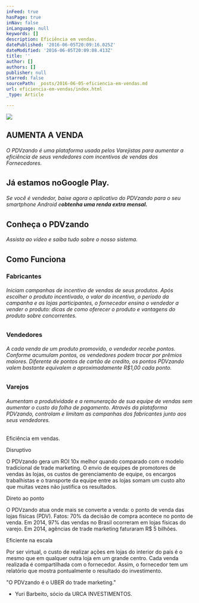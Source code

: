 ```yaml
---
inFeed: true
hasPage: true
inNav: false
inLanguage: null
keywords: []
description: Eficiência em vendas.
datePublished: '2016-06-05T20:09:16.025Z'
dateModified: '2016-06-05T20:09:08.413Z'
title: ''
author: []
authors: []
publisher: null
starred: false
sourcePath: _posts/2016-06-05-eficiencia-em-vendas.md
url: eficiencia-em-vendas/index.html
_type: Article

---
```

![](https://the-grid-user-content.s3-us-west-2.amazonaws.com/10caa773-44a3-40b0-9712-d236b8514ec9.png)

## AUMENTA A VENDA

###### O PDVzando é uma plataforma usada pelos Varejistas para aumentar a eficiência de seus vendedores com incentivos de vendas dos Fornecedores.

## Já estamos no**Google Play.**

###### Se você é vendedor, baixe agora o aplicativo do PDVzando para o seu smartphone Android e**obtenha uma renda extra mensal.**

## **Conheça o PDVzando**

###### Assista ao vídeo e saiba tudo sobre o nosso sistema.

## Como Funciona

### Fabricantes

###### Iniciam campanhas de incentivo de vendas de seus produtos. Após escolher o produto incentivado, o valor do incentivo, o período da campanha e as lojas participantes, o fornecedor ensina o vendedor a vender o produto: dicas de como oferecer o produto e vantagens do produto sobre concorrentes.

### Vendedores

###### A cada venda de um produto promovido, o vendedor recebe pontos. Conforme acumulam pontos, os vendedores podem trocar por prêmios maiores. Diferente de pontos de cartão de credito, os pontos PDVzando valem bastante equivalem a aproximadamente R$1,00 cada ponto.

### Varejos

###### Aumentam a produtividade e a remuneração de sua equipe de vendas sem aumentar o custo da folha de pagamento. Através da plataforma PDVzando, controlam e limitam as campanhas dos fabricantes junto aos seus vendedores.

Eficiência em vendas.

Disruptivo

O PDVzando gera um ROI 10x melhor quando comparado com o modelo tradicional de trade marketing. O envio de equipes de promotores de vendas às lojas, os custos de gerenciamento de equipe, os encargos trabalhistas e o transporte da equipe entre as lojas somam um custo alto que muitas vezes não justifica os resultados.

Direto ao ponto

O PDVzando atua onde mais se converte a venda: o ponto de venda das lojas físicas (PDV). Fatos: 70% da decisão de compra acontece no ponto de venda. Em 2014, 97% das vendas no Brasil ocorreram em lojas físicas do varejo. Em 2014, agências de trade marketing faturaram R$ 5 bilhões.

Eficiente na escala

Por ser virtual, o custo de realizar ações em lojas do interior do país é o mesmo que em qualquer outra loja em um grande centro. Cada venda realizada é compartilhada com o fornecedor. Assim, o fornecedor tem um relatório que mostra pontualmente o resultado do investimento.

"O PDVzando é o UBER do trade marketing."

- Yuri Barbeito, sócio da URCA INVESTIMENTOS.